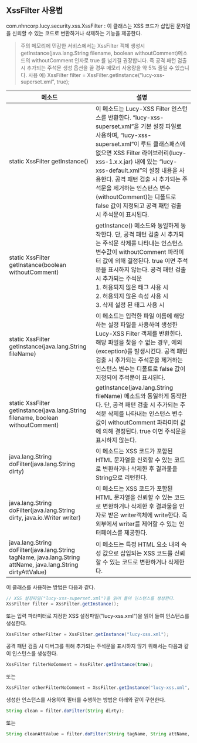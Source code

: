 ## XssFilter 사용법
com.nhncorp.lucy.security.xss.XssFilter : 이 클래스는 XSS 코드가 삽입된 문자열을 신뢰할 수 있는 코드로 변환하거나 삭제하는 기능을 제공한다.

 > 주의
메모리에 민감한 서비스에서는 XssFilter 객체 생성시 getInstance(java.lang.String filename, boolean withoutComment)메소드의 withoutComment 인자로 true 를 넘기길 권장합니다. 즉 공격 패턴 검출 시 추가되는 주석문 생성 옵션을 끌 경우 메모리 사용량을 약 5% 줄일 수 있습니다. 
사용 예) XssFilter filter = XssFilter.getInstance(“lucy-xss-superset.xml”, true);
 
| 메소드                                             |설명 |
|-------------------------|--------------------------------|
|static XssFilter getInstance()|이 메소드는 Lucy-XSS Filter 인스턴스를 반환한다. “lucy-xss-superset.xml”을 기본 설정 파일로 사용하며, “lucy-xss-superset.xml”이 루트 클래스패스에 없으면 XSS Filter 라이브러리(lucy-xss-1.x.x.jar) 내에 있는 “lucy-xss-default.xml”의 설정 내용을 사용한다. 공격 패턴 검출 시 추가되는 주석문을 제거하는 인스턴스 변수(withoutComment)는 디폴트로 false 값이 지정되고 공격 패턴 검출 시 주석문이 표시된다.|
|static XssFilter getInstance(boolean withoutComment)|getInstance() 메소드와 동일하게 동작한다. 단, 공격 패턴 검출 시 추가되는 주석문 삭제를 나타내는 인스턴스 변수값이 withoutComment 파라미터 값에 의해 결정된다. true 이면 주석문을 표시하지 않는다. 공격 패턴 검출 시 추가되는 주석문  <br> 1. 허용되지 않은 태그 사용 시 <!-- Not Allowed Tag Filtered --> <br> 2. 허용되지 않은 속성 사용 시 <!-- Not Allowed Attribute Filtered --> <br> 3. 삭제 설정 된 태그 사용 시  <!-- Removed Tag Filtered ( 삭제 된 태그 ) -->|
|static XssFilter getInstance(java.lang.String fileName)|이 메소드는 입력한 파일 이름에 해당하는 설정 파일을 사용하여 생성한 Lucy-XSS Filter 객체를 반환한다. 해당 파일을 찾을 수 없는 경우, 예외(exception)를 발생시킨다. 공격 패턴 검출 시 추가되는 주석문을 제거하는 인스턴스 변수는 디폴트로 false 값이 지정되어 주석문이 표시된다.|
|static XssFilter getInstance(java.lang.String filename, boolean withoutComment)|getInstance(java.lang.String fileName) 메소드와 동일하게 동작한다. 단, 공격 패턴 검출 시 추가되는 주석문 삭제를 나타내는 인스턴스 변수값이 withoutComment 파라미터 값에 의해 결정된다. true 이면 주석문을 표시하지 않는다.|
|java.lang.String doFilter(java.lang.String dirty)|이 메소드는 XSS 코드가 포함된 HTML 문자열을 신뢰할 수 있는 코드로 변환하거나 삭제한 후 결과물을 String으로 리턴한다.|
|java.lang.String doFilter(java.lang.String dirty, java.io.Writer writer)|이 메소드는 XSS 코드가 포함된 HTML 문자열을 신뢰할 수 있는 코드로 변환하거나 삭제한 후 결과물을 인자로 받은 writer객체에 write한다. 즉 외부에서 writer를 제어할 수 있는 인터페이스를 제공한다.|
|java.lang.String doFilter(java.lang.String tagName, java.lang.String attName, java.lang.String dirtyAttValue)|이 메소드는 특정 HTML 요소 내의 속성 값으로 삽입되는 XSS 코드를 신뢰할 수 있는 코드로 변환하거나 삭제한다.|



이 클래스를 사용하는 방법은 다음과 같다. 

```java
// XSS 설정파일("lucy-xss-superset.xml")을 읽어 들여 인스턴스를 생성한다.
XssFilter filter = XssFilter.getInstance();
```

또는 입력 파라미터로 지정한 XSS 설정파일("lucy-xss.xml")을 읽어 들여 인스턴스를 생성한다.

```java
XssFilter otherFilter = XssFilter.getInstance("lucy-xss.xml");
```

공격 패턴 검출 시 디버그를 위해 추가되는 주석문을 표시하지 않기 위해서는 다음과 같이 인스턴스를 생성한다. 

```java
XssFilter filterNoComment = XssFilter.getInstance(true);
```

또는 

```java
XssFilter otherFilterNoComment = XssFilter.getInstance("lucy-xss.xml", true);
```

생성한 인스턴스를 사용하여 필터를 수행하는 방법은 아래와 같이 구현한다. 

```java
String clean = filter.doFilter(String dirty);
```

또는

```java
String cleanAttValue = filter.doFilter(String tagName, String attName, String dirtyAttValue);
```
